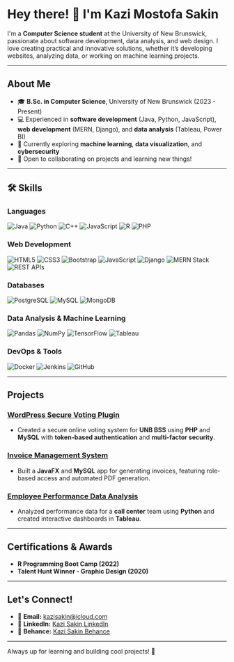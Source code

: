 # Hey there! 👋 I'm Kazi Mostofa Sakin

I'm a **Computer Science student** at the University of New Brunswick, passionate about software development, data analysis, and web design. I love creating practical and innovative solutions, whether it’s developing websites, analyzing data, or working on machine learning projects.

---

## About Me
- 🎓 **B.Sc. in Computer Science**, University of New Brunswick (2023 - Present)
- 💻 Experienced in **software development** (Java, Python, JavaScript), **web development** (MERN, Django), and **data analysis** (Tableau, Power BI)
- 🌱 Currently exploring **machine learning**, **data visualization**, and **cybersecurity**
- 📍 Open to collaborating on projects and learning new things!

---

## 🛠 **Skills**

### Languages
![Java](https://img.shields.io/badge/Java-ED8B00?style=for-the-badge&logo=openjdk&logoColor=white)
![Python](https://img.shields.io/badge/Python-3776AB?style=for-the-badge&logo=python&logoColor=white)
![C++](https://img.shields.io/badge/C++-00599C?style=for-the-badge&logo=c%2B%2B&logoColor=white)
![JavaScript](https://img.shields.io/badge/JavaScript-F7DF1E?style=for-the-badge&logo=javascript&logoColor=black)
![R](https://img.shields.io/badge/R-276DC3?style=for-the-badge&logo=r&logoColor=white)
![PHP](https://img.shields.io/badge/PHP-777BB4?style=for-the-badge&logo=php&logoColor=white)

### Web Development
![HTML5](https://img.shields.io/badge/HTML5-E34F26?style=for-the-badge&logo=html5&logoColor=white)
![CSS3](https://img.shields.io/badge/CSS3-1572B6?style=for-the-badge&logo=css3&logoColor=white)
![Bootstrap](https://img.shields.io/badge/Bootstrap-563D7C?style=for-the-badge&logo=bootstrap&logoColor=white)
![JavaScript](https://img.shields.io/badge/JavaScript-F7DF1E?style=for-the-badge&logo=javascript&logoColor=black)
![Django](https://img.shields.io/badge/Django-092E20?style=for-the-badge&logo=django&logoColor=white)
![MERN Stack](https://img.shields.io/badge/MERN-4CAF50?style=for-the-badge&logo=mern&logoColor=white)
![REST APIs](https://img.shields.io/badge/REST--API-00A3E0?style=for-the-badge&logo=swagger&logoColor=white)

### Databases
![PostgreSQL](https://img.shields.io/badge/PostgreSQL-316192?style=for-the-badge&logo=postgresql&logoColor=white)
![MySQL](https://img.shields.io/badge/MySQL-4479A1?style=for-the-badge&logo=mysql&logoColor=white)
![MongoDB](https://img.shields.io/badge/MongoDB-4EA94B?style=for-the-badge&logo=mongodb&logoColor=white)

### Data Analysis & Machine Learning
![Pandas](https://img.shields.io/badge/Pandas-150458?style=for-the-badge&logo=pandas&logoColor=white)
![NumPy](https://img.shields.io/badge/NumPy-013243?style=for-the-badge&logo=numpy&logoColor=white)
![TensorFlow](https://img.shields.io/badge/TensorFlow-FF6F00?style=for-the-badge&logo=tensorflow&logoColor=white)
![Tableau](https://img.shields.io/badge/Tableau-E97627?style=for-the-badge&logo=tableau&logoColor=white)

### DevOps & Tools
![Docker](https://img.shields.io/badge/Docker-2496ED?style=for-the-badge&logo=docker&logoColor=white)
![Jenkins](https://img.shields.io/badge/Jenkins-D24939?style=for-the-badge&logo=jenkins&logoColor=white)
![GitHub](https://img.shields.io/badge/GitHub-181717?style=for-the-badge&logo=github&logoColor=white)


---

## Projects

### [WordPress Secure Voting Plugin](https://github.com/Kazisakin/2FA-Universal-WP-Voting)
- Created a secure online voting system for **UNB BSS** using **PHP** and **MySQL** with **token-based authentication** and **multi-factor security**.

### [Invoice Management System](https://github.com/Kazisakin/Invoice-generator)
- Built a **JavaFX** and **MySQL** app for generating invoices, featuring role-based access and automated PDF generation.

### [Employee Performance Data Analysis](https://github.com/Kazisakin)
- Analyzed performance data for a **call center** team using **Python** and created interactive dashboards in **Tableau**.
---

## Certifications & Awards
- **R Programming Boot Camp (2022)**
- **Talent Hunt Winner - Graphic Design (2020)**

---

## Let's Connect!
- 📧 **Email:** kazisakin@icloud.com
- 🔗 **LinkedIn:** [Kazi Sakin LinkedIn](http://www.linkedin.com/in/kazi-mostofa-sakin-16b178307)
- 🎨 **Behance:** [Kazi Sakin Behance](https://www.behance.net/kazimostofasakin)

---

Always up for learning and building cool projects! 🚀
